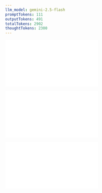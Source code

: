 ```yaml
---
llm_model: gemini-2.5-flash
promptTokens: 111
outputTokens: 491
totalTokens: 2902
thoughtTokens: 2300
---
```


![@](steps/_.ce723ec5.md)

![@](steps/_.3f633c1c.md)

![@](steps/response.713fa81f.md)